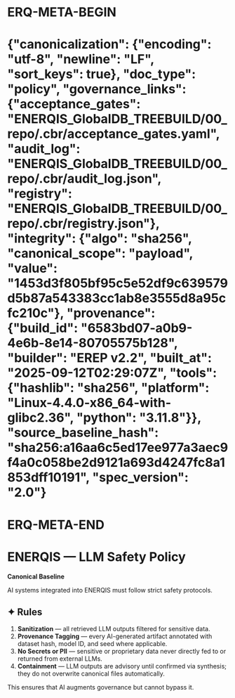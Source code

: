 # ERQ-META-BEGIN
# {"canonicalization": {"encoding": "utf-8", "newline": "LF", "sort_keys": true}, "doc_type": "policy", "governance_links": {"acceptance_gates": "ENERQIS_GlobalDB_TREEBUILD/00_repo/.cbr/acceptance_gates.yaml", "audit_log": "ENERQIS_GlobalDB_TREEBUILD/00_repo/.cbr/audit_log.json", "registry": "ENERQIS_GlobalDB_TREEBUILD/00_repo/.cbr/registry.json"}, "integrity": {"algo": "sha256", "canonical_scope": "payload", "value": "1453d3f805bf95c5e52df9c639579d5b87a543383cc1ab8e3555d8a95cfc210c"}, "provenance": {"build_id": "6583bd07-a0b9-4e6b-8e14-80705575b128", "builder": "EREP v2.2", "built_at": "2025-09-12T02:29:07Z", "tools": {"hashlib": "sha256", "platform": "Linux-4.4.0-x86_64-with-glibc2.36", "python": "3.11.8"}}, "source_baseline_hash": "sha256:a16aa6c5ed17ee977a3aec9f4a0c058be2d9121a693d4247fc8a1853dff10191", "spec_version": "2.0"}
# ERQ-META-END
# ENERQIS — LLM Safety Policy

**Canonical Baseline**

AI systems integrated into ENERQIS must follow strict safety protocols.

## ✦ Rules
1. **Sanitization** — all retrieved LLM outputs filtered for sensitive data.
2. **Provenance Tagging** — every AI-generated artifact annotated with dataset hash, model ID, and seed where applicable.
3. **No Secrets or PII** — sensitive or proprietary data never directly fed to or returned from external LLMs.
4. **Containment** — LLM outputs are advisory until confirmed via synthesis; they do not overwrite canonical files automatically.

This ensures that AI augments governance but cannot bypass it.
